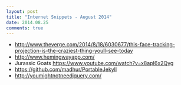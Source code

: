 ```yaml
---
layout: post
title: "Internet Snippets - August 2014"
date: 2014.08.25
comments: true
---
```




- http://www.theverge.com/2014/8/18/6030677/this-face-tracking-projection-is-the-craziest-thing-youll-see-today    
- http://www.hemingwayapp.com/  
- Jurassic Goats https://www.youtube.com/watch?v=x8apI6x2Qyg
- https://github.com/madhur/PortableJekyll
- http://youmightnotneedjquery.com/ 